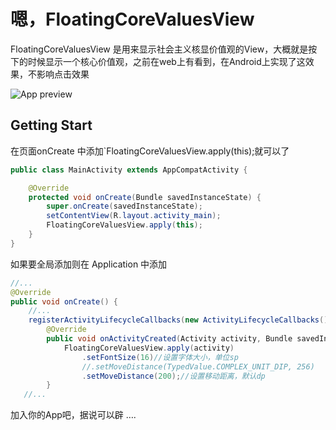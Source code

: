 # 嗯，FloatingCoreValuesView

FloatingCoreValuesView 是用来显示社会主义核显价值观的View，大概就是按下的时候显示一个核心价值观，之前在web上有看到，在Android上实现了这效果，不影响点击效果

![App preview](http://p7h38jxfd.bkt.clouddn.com/blogpic/2018-04-21-Kapture%202018-04-22%20at%201.15.58.gif)

## Getting Start

在页面onCreate 中添加`FloatingCoreValuesView.apply(this);就可以了

``` java
public class MainActivity extends AppCompatActivity {

    @Override
    protected void onCreate(Bundle savedInstanceState) {
        super.onCreate(savedInstanceState);
        setContentView(R.layout.activity_main);
        FloatingCoreValuesView.apply(this);
    }
}
```

如果要全局添加则在 Application 中添加

```java
//...
@Override
public void onCreate() {
    //...
    registerActivityLifecycleCallbacks(new ActivityLifecycleCallbacks() {
        @Override
        public void onActivityCreated(Activity activity, Bundle savedInstanceState) {
            FloatingCoreValuesView.apply(activity)
                .setFontSize(16)//设置字体大小，单位sp
                //.setMoveDistance(TypedValue.COMPLEX_UNIT_DIP, 256)
                .setMoveDistance(200);//设置移动距离，默认dp
        }
   //...
```



加入你的App吧，据说可以辟 ….